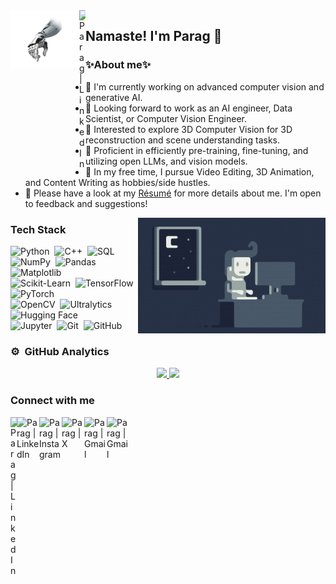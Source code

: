 
<a href="www.github.com">
  <img align="left" src="https://github.com/paraglondhe098/paraglondhe098/blob/main/pngwing.com%20(12).png" alt="Parag | LinkedIn" width="110px"/>
  </a> 
  <a href="none">
  <img align="left" src="https://upload.wikimedia.org/wikipedia/commons/5/59/Empty.png" alt="Parag | LinkedIn" width="10px"/>
  </a>

## Namaste! I'm Parag 🫡                                                                                                                            

### ✨About me✨
* 🌱 I'm currently working on advanced computer vision and generative AI.
* 🤖 Looking forward to work as an AI engineer, Data Scientist, or Computer Vision Engineer.
* 🧿 Interested to explore 3D Computer Vision for 3D reconstruction and scene understanding tasks.
* 🦄 Proficient in efficiently pre-training, fine-tuning, and utilizing open LLMs, and vision models.
* 🎥 In my free time, I pursue Video Editing, 3D Animation, and Content Writing as hobbies/side hustles.
* 📄 Please have a look at my [Résumé](https://drive.google.com/file/d/1--YB2_xyg9uvjgI1tor-SDV9X80XOk1b/view) for more details about me. I'm open to feedback and suggestions!

<!--
### Programming Languages
<a href="none">
  <img align="left" src="https://upload.wikimedia.org/wikipedia/commons/5/59/Empty.png" alt="Parag | LinkedIn" width="10px"/>
  <img align="left" src="https://upload.wikimedia.org/wikipedia/commons/c/c3/Python-logo-notext.svg" alt="Parag | LinkedIn" width="36px"/>
  <img align="left" src="https://upload.wikimedia.org/wikipedia/commons/1/18/ISO_C%2B%2B_Logo.svg" alt="Parag | LinkedIn" width="36px"/>
  <img align="left" src="https://upload.wikimedia.org/wikipedia/commons/9/99/Unofficial_JavaScript_logo_2.svg" alt="Parag | LinkedIn" width="36px"/>
  <img align="left" src="https://upload.wikimedia.org/wikipedia/commons/0/0d/C_Sharp_wordmark.svg" alt="Parag | LinkedIn" width="36px"/>
</a>
..
-->

<img alt="Night Coding" src="https://raw.githubusercontent.com/AVS1508/AVS1508/master/assets/Night-Coding.gif" align="right"/>

### Tech Stack

![Python](https://img.shields.io/badge/-Python-333333?style=flat&logo=python)&nbsp;
![C++](https://img.shields.io/badge/-C++-333333?style=flat&logo=c%2B%2B)&nbsp;
![SQL](https://img.shields.io/badge/-SQL-333333?style=flat&logo=sqlite)&nbsp;\
![NumPy](https://img.shields.io/badge/-NumPy-333333?style=flat&logo=numpy)&nbsp;
![Pandas](https://img.shields.io/badge/-Pandas-333333?style=flat&logo=pandas)&nbsp;
![Matplotlib](https://img.shields.io/badge/-Matplotlib-333333?style=flat&logo=Matplotlib)&nbsp;\
![Scikit-Learn](https://img.shields.io/badge/-scikit%20learn-333333?style=flat&logo=scikit-learn)&nbsp;
![TensorFlow](https://img.shields.io/badge/-Tensorflow-333333?style=flat&logo=TensorFlow)&nbsp;
![PyTorch](https://img.shields.io/badge/-PyTorch-333333?style=flat&logo=PyTorch)&nbsp;\
![OpenCV](https://img.shields.io/badge/-OpenCV-333333?style=flat&logo=OpenCV)&nbsp;
![Ultralytics](https://img.shields.io/badge/-Ultralytics-333333?style=flat&logo=Ultralytics)&nbsp;
![Hugging Face](https://img.shields.io/badge/-Hugging%20Face-333333?style=flat&logo=HuggingFace)&nbsp;\
![Jupyter](https://img.shields.io/badge/-Jupyter-333333?style=flat&logo=Jupyter)&nbsp;
![Git](https://img.shields.io/badge/-Git-333333?style=flat&logo=git)&nbsp;
![GitHub](https://img.shields.io/badge/-GitHub-333333?style=flat&logo=github)&nbsp;
<!--
![Blender](https://img.shields.io/badge/-Blender-333333?style=flat&logo=blender)&nbsp;
![After Effects](https://img.shields.io/badge/-After%20Effects-333333?style=flat&logo=after-effects)&nbsp;
![Premiere Pro](https://img.shields.io/badge/-Premiere%20Pro-333333?style=flat&logo=premiere-pro)&nbsp;
-->
### ⚙️ &nbsp;GitHub Analytics

<p align="center">
<a href="https://github.com/paraglondhe098">
  <img height="180em" src="https://github-readme-stats-eight-theta.vercel.app/api?username=paraglondhe098&show_icons=true&theme=algolia&include_all_commits=true&count_private=true"/>
  <img height="180em" src="https://github-readme-stats-eight-theta.vercel.app/api/top-langs/?username=paraglondhe098&layout=compact&langs_count=8&theme=algolia"/>
</a>
</p>

### Connect with me

<a href="www.github.com">
  <img align="left" src="https://upload.wikimedia.org/wikipedia/commons/5/59/Empty.png" alt="Parag | LinkedIn" width="10px"/>
  </a>
<a href="https://www.linkedin.com/in/parag4141/">
  <img align="left" src="https://upload.wikimedia.org/wikipedia/commons/thumb/8/81/LinkedIn_icon.svg/72px-LinkedIn_icon.svg.png" alt="Parag | LinkedIn" width="36px"/>
  </a>
<a href="https://www.instagram.com/_raag3d">
  <img align="left" src="https://upload.wikimedia.org/wikipedia/commons/9/95/Instagram_logo_2022.svg" alt="Parag | Instagram" width="36px"/>
  </a>
<a href="https://twitter.com/ParagLondhe6">
  <img align="left" src="https://upload.wikimedia.org/wikipedia/commons/6/6f/Logo_of_Twitter.svg" alt="Parag | X" width="36px"/>
  </a>
<a href="londhepb47@gmail.com">
  <img align="left" src="https://upload.wikimedia.org/wikipedia/commons/7/7e/Gmail_icon_%282020%29.svg" alt="Parag | Gmail" width="36px"/>
  </a>
<a href="https://www.youtube.com/@Neuralogic-j8i">
  <img align="left" src="https://upload.wikimedia.org/wikipedia/commons/f/fd/YouTube_full-color_icon_%282024%29.svg" alt="Parag | Gmail" width="36px"/>
  </a>
  
<!--
**paraglondhe098/paraglondhe098** is a ✨ _special_ ✨ repository because its `README.md` (this file) appears on your GitHub profile.
<a href="https://www.kaggle.com/paraglondhe">
  <img align="left" src="https://upload.wikimedia.org/wikipedia/commons/4/46/Cib-kaggle_%28CoreUI_Icons_v1.0.0%29.svg" alt="Parag | Kaggle" width="36px"/>
  </a>
Here are some ideas to get you started:
### 🤝Reach me out
  <a href="https://www.linkedin.com/in/parag4141/">
  <img align="left" src="images/icons8-linkedin (1).svg" alt="Parag | LinkedIn" width="21px"/>
  </a>
- 🔭 I’m currently working on ...
- 🌱 I’m currently learning ...
- 👯 I’m looking to collaborate on ...
- 🤔 I’m looking for help with ...
- 💬 Ask me about ...
- 📫 How to reach me: ...
- 😄 Pronouns: ...
- ⚡ Fun fact: ...
-->

